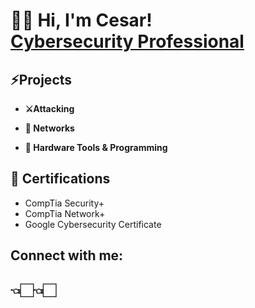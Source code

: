 <h1>👋🏻 Hi, I'm Cesar! <br/><a href="linkedin.com/in/cesar-sandoval-683b39293">Cybersecurity Professional</a></h1>

<h2>⚡️Projects</h2>


- <b>⚔️Attacking</b>
  <!-- - [Active Directory Lab: Design,Attack, and Hardening(macOS + UTM)](https://github.com/ChefCS/Cloud-Security-Home-Lab) -->


- <b>🛜 Networks</b>
  <!-- - [Network Analysis with Wireshark & Snort](https://github.com/ChefCS/Network-Traffic-Monitoring-with-Snort-and-Wireshark) -->
  <!-- - [Automated Vulnerability Scanning and Remediation Lab](https://github.com/ChefCS/Automated-Vulnerability-Scanning-and-Remediation-Lab) -->


- <b>📡 Hardware Tools & Programming</b>
   <!-- - [Aircraft Tracking with HackRF One and Python](https://github.com/ChefCS/Aircraft-Tracking-with-Hackrf-one-and-python) -->
  <!-- - [Replay Attack Simulation with HackRF One](https://github.com/ChefCS/Aircraft-Tracking-with-Hackrf-one-and-python) -->

<h2>📄 Certifications</h2>

- CompTia Security+
- CompTia Network+
- Google Cybersecurity Certificate



<h2>  Connect with me:</h2>


<h2>👈🏻👈🏻</h2>


[twitter]: https://x.com/Chef__CS
[linkedin]:https://www.linkedin.com/in/cesar-sandoval-683b39293?lipi=urn%3Ali%3Apage%3Ad_flagship3_profile_view_base_contact_details%3BPyBMZUHZR%2F22YIrIuFppXg%3D%3D


<!--
**joshmadakor1/joshmadakor1** is a ✨ _special_ ✨ repository because its `README.md` (this file) appears on your GitHub profile.

Here are some ideas to get you started:

- 🔭 I’m currently working on ...
- 🌱 I’m currently learning ...
- 👯 I’m looking to collaborate on ...
- 🤔 I’m looking for help with ...
- 💬 Ask me about ...
- 📫 How to reach me: ...
- 😄 Pronouns: ...
- ⚡ Fun fact: ...
-->
